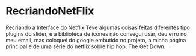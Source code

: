 # RecriandoNetFlix
Recriando a Interface do Netflix
Teve algumas coisas feitas diferentes tipo plugins do slider, e a biblioteca de ícones 
não consegui usar, deu erro no meu email, mas coloquei do google embutido no 
projeto, a minha página principal e de uma série do netflix sobre hip hop, The Get Down.